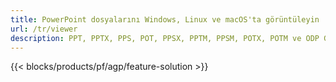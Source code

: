 ```yaml
---
title: PowerPoint dosyalarını Windows, Linux ve macOS'ta görüntüleyin
url: /tr/viewer
description: PPT, PPTX, PPS, POT, PPSX, PPTM, PPSM, POTX, POTM ve ODP Görüntüleyici için Ücretsiz Uygulama ve API'ler
---
```


{{< blocks/products/pf/agp/feature-solution >}} 

